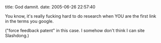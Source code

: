 title: God damnit.
date: 2005-06-26 22:57:40 

You know, it's really fucking hard to do research when YOU are the first link in the terms you google.

("force feedback patent" in this case. I somehow don't think I can site Slashdong.)
